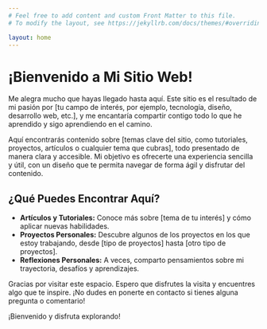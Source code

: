 ```yaml
---
# Feel free to add content and custom Front Matter to this file.
# To modify the layout, see https://jekyllrb.com/docs/themes/#overriding-theme-defaults

layout: home
---
```


# ¡Bienvenido a Mi Sitio Web!

Me alegra mucho que hayas llegado hasta aquí. Este sitio es el resultado de mi pasión por [tu campo de interés, por ejemplo, tecnología, diseño, desarrollo web, etc.], y me encantaría compartir contigo todo lo que he aprendido y sigo aprendiendo en el camino.

Aquí encontrarás contenido sobre [temas clave del sitio, como tutoriales, proyectos, artículos o cualquier tema que cubras], todo presentado de manera clara y accesible. Mi objetivo es ofrecerte una experiencia sencilla y útil, con un diseño que te permita navegar de forma ágil y disfrutar del contenido.

## ¿Qué Puedes Encontrar Aquí?

- **Artículos y Tutoriales:** Conoce más sobre [tema de tu interés] y cómo aplicar nuevas habilidades.
- **Proyectos Personales:** Descubre algunos de los proyectos en los que estoy trabajando, desde [tipo de proyectos] hasta [otro tipo de proyectos].
- **Reflexiones Personales:** A veces, comparto pensamientos sobre mi trayectoria, desafíos y aprendizajes.

Gracias por visitar este espacio. Espero que disfrutes la visita y encuentres algo que te inspire. ¡No dudes en ponerte en contacto si tienes alguna pregunta o comentario!

¡Bienvenido y disfruta explorando!
